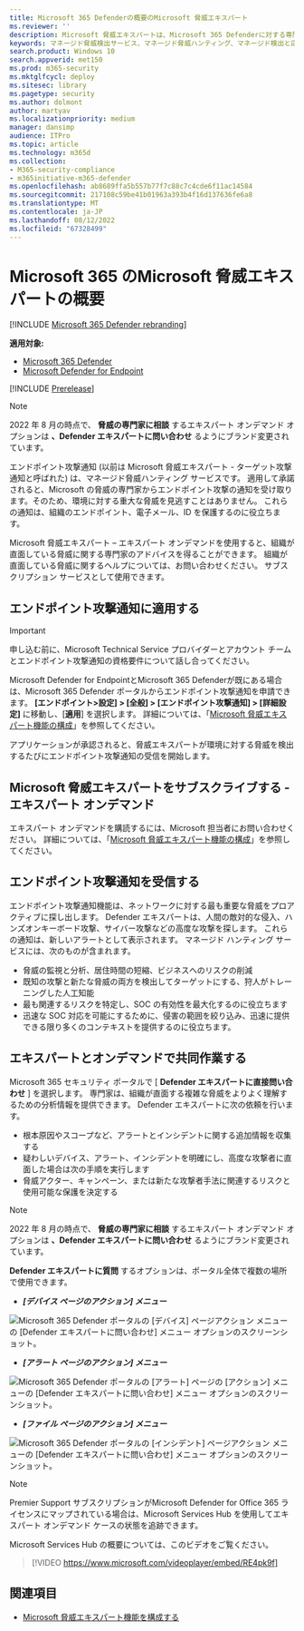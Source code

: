 ```yaml
---
title: Microsoft 365 Defenderの概要のMicrosoft 脅威エキスパート
ms.reviewer: ''
description: Microsoft 脅威エキスパートは、Microsoft 365 Defenderに対する専門知識の追加レイヤーを提供します。
keywords: マネージド脅威検出サービス、マネージド脅威ハンティング、マネージド検出と応答 (MDR) サービス、MTE、Microsoft 脅威エキスパート、エンドポイント攻撃通知、エンドポイント攻撃通知
search.product: Windows 10
search.appverid: met150
ms.prod: m365-security
ms.mktglfcycl: deploy
ms.sitesec: library
ms.pagetype: security
ms.author: dolmont
author: martyav
ms.localizationpriority: medium
manager: dansimp
audience: ITPro
ms.topic: article
ms.technology: m365d
ms.collection:
- M365-security-compliance
- m365initiative-m365-defender
ms.openlocfilehash: ab8689ffa5b557b77f7c88c7c4cde6f11ac14584
ms.sourcegitcommit: 217108c59be41b01963a393b4f16d137636fe6a8
ms.translationtype: MT
ms.contentlocale: ja-JP
ms.lasthandoff: 08/12/2022
ms.locfileid: "67328499"
---
```

# <a name="microsoft-threat-experts-in-microsoft-365-overview"></a>Microsoft 365 のMicrosoft 脅威エキスパートの概要

[!INCLUDE [Microsoft 365 Defender rebranding](../includes/microsoft-defender.md)]

**適用対象:**

- [Microsoft 365 Defender](https://go.microsoft.com/fwlink/?linkid=2118804)
- [Microsoft Defender for Endpoint](https://go.microsoft.com/fwlink/p/?linkid=2154037)

[!INCLUDE [Prerelease](../includes/prerelease.md)]

> [!NOTE]
> 2022 年 8 月の時点で、 **脅威の専門家に相談** するエキスパート オンデマンド オプションは **、Defender エキスパートに問い合わせ** るようにブランド変更されています。

エンドポイント攻撃通知 (以前は Microsoft 脅威エキスパート - ターゲット攻撃通知と呼ばれた) は、マネージド脅威ハンティング サービスです。 適用して承諾されると、Microsoft の脅威の専門家からエンドポイント攻撃の通知を受け取ります。そのため、環境に対する重大な脅威を見逃すことはありません。 これらの通知は、組織のエンドポイント、電子メール、ID を保護するのに役立ちます。

Microsoft 脅威エキスパート – エキスパート オンデマンドを使用すると、組織が直面している脅威に関する専門家のアドバイスを得ることができます。 組織が直面している脅威に関するヘルプについては、お問い合わせください。 サブスクリプション サービスとして使用できます。

## <a name="apply-for-endpoint-attack-notifications"></a>エンドポイント攻撃通知に適用する

> [!IMPORTANT]
> 申し込む前に、Microsoft Technical Service プロバイダーとアカウント チームとエンドポイント攻撃通知の資格要件について話し合ってください。

Microsoft Defender for EndpointとMicrosoft 365 Defenderが既にある場合は、Microsoft 365 Defender ポータルからエンドポイント攻撃通知を申請できます。 **[エンドポイント>設定] > [全般] > [エンドポイント攻撃通知] > [詳細設定]** に移動し、[**適用**] を選択します。 詳細については、「[Microsoft 脅威エキスパート機能の構成](./configure-microsoft-threat-experts.md)」を参照してください。

アプリケーションが承認されると、脅威エキスパートが環境に対する脅威を検出するたびにエンドポイント攻撃通知の受信を開始します。

## <a name="subscribe-to-microsoft-threat-experts---experts-on-demand"></a>Microsoft 脅威エキスパートをサブスクライブする - エキスパート オンデマンド

エキスパート オンデマンドを購読するには、Microsoft 担当者にお問い合わせください。  詳細については、「[Microsoft 脅威エキスパート機能の構成](./configure-microsoft-threat-experts.md)」を参照してください。

## <a name="receive-endpoint-attack-notification"></a>エンドポイント攻撃通知を受信する

エンドポイント攻撃通知機能は、ネットワークに対する最も重要な脅威をプロアクティブに探し出します。 Defender エキスパートは、人間の敵対的な侵入、ハンズオンキーボード攻撃、サイバー攻撃などの高度な攻撃を探します。 これらの通知は、新しいアラートとして表示されます。 マネージド ハンティング サービスには、次のものが含まれます。

- 脅威の監視と分析、居住時間の短縮、ビジネスへのリスクの削減
- 既知の攻撃と新たな脅威の両方を検出してターゲットにする、狩人がトレーニングした人工知能
- 最も関連するリスクを特定し、SOC の有効性を最大化するのに役立ちます
- 迅速な SOC 対応を可能にするために、侵害の範囲を絞り込み、迅速に提供できる限り多くのコンテキストを提供するのに役立ちます。

## <a name="collaborate-with-experts-on-demand"></a>エキスパートとオンデマンドで共同作業する

Microsoft 365 セキュリティ ポータルで [ **Defender エキスパートに直接問い合わせ** ] を選択します。  専門家は、組織が直面する複雑な脅威をよりよく理解するための分析情報を提供できます。  Defender エキスパートに次の依頼を行います。

- 根本原因やスコープなど、アラートとインシデントに関する追加情報を収集する
- 疑わしいデバイス、アラート、インシデントを明確にし、高度な攻撃者に直面した場合は次の手順を実行します
- 脅威アクター、キャンペーン、または新たな攻撃者手法に関連するリスクと使用可能な保護を決定する

> [!NOTE]
> 2022 年 8 月の時点で、 **脅威の専門家に相談** するエキスパート オンデマンド オプションは **、Defender エキスパートに問い合わせ** るようにブランド変更されています。

**Defender エキスパートに質問** するオプションは、ポータル全体で複数の場所で使用できます。

- ***[デバイス ページのアクション] メニュー***

![Microsoft 365 Defender ポータルの [デバイス] ページアクション メニューの [Defender エキスパートに問い合わせ] メニュー オプションのスクリーンショット。](../../media/mte/device-page-actions-menu.png)

- ***[アラート ページのアクション] メニュー***

![Microsoft 365 Defender ポータルの [アラート] ページの [アクション] メニューの [Defender エキスパートに問い合わせ] メニュー オプションのスクリーンショット。](../../media/mte/alerts-page-actions-menu.png)

- ***[ファイル ページのアクション] メニュー***

![Microsoft 365 Defender ポータルの [インシデント] ページアクション メニューの [Defender エキスパートに問い合わせ] メニュー オプションのスクリーンショット。](../../media/mte/incidents-page-actions-menu.png)

> [!NOTE]
> Premier Support サブスクリプションがMicrosoft Defender for Office 365 ライセンスにマップされている場合は、Microsoft Services Hub を使用してエキスパート オンデマンド ケースの状態を追跡できます。

Microsoft Services Hub の概要については、このビデオをご覧ください。

> [!VIDEO https://www.microsoft.com/videoplayer/embed/RE4pk9f]

## <a name="see-also"></a>関連項目

- [Microsoft 脅威エキスパート機能を構成する](./configure-microsoft-threat-experts.md)
